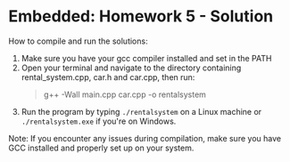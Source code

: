 # Embedded: Homework 5 - Solution

How to compile and run the solutions:

1. Make sure you have your gcc compiler installed and set in the PATH
2. Open your terminal and navigate to the directory containing rental_system.cpp, car.h and car.cpp, then run:<br>
   <blockquote>g++ -Wall main.cpp car.cpp -o rentalsystem</blockquote>
3. Run the program by typing <code>./rentalsystem</code> on a Linux machine or <code>./rentalsystem.exe</code> if you're on Windows.

Note: If you encounter any issues during compilation, make sure you have GCC installed and properly set up on your system.